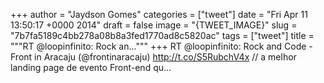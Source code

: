 
+++
author = "Jaydson Gomes"
categories = ["tweet"]
date = "Fri Apr 11 13:50:17 +0000 2014"
draft = false
image = "{TWEET_IMAGE}"
slug = "7b7fa5189c4bb278a08b8a3fed1770ad8c5820ac"
tags = ["tweet"]
title = """RT @loopinfinito: Rock an..."""
+++
RT @loopinfinito: Rock and Code - Front in Aracaju (@frontinaracaju) http://t.co/S5RubchV4x // a melhor landing page de evento Front-end qu…
